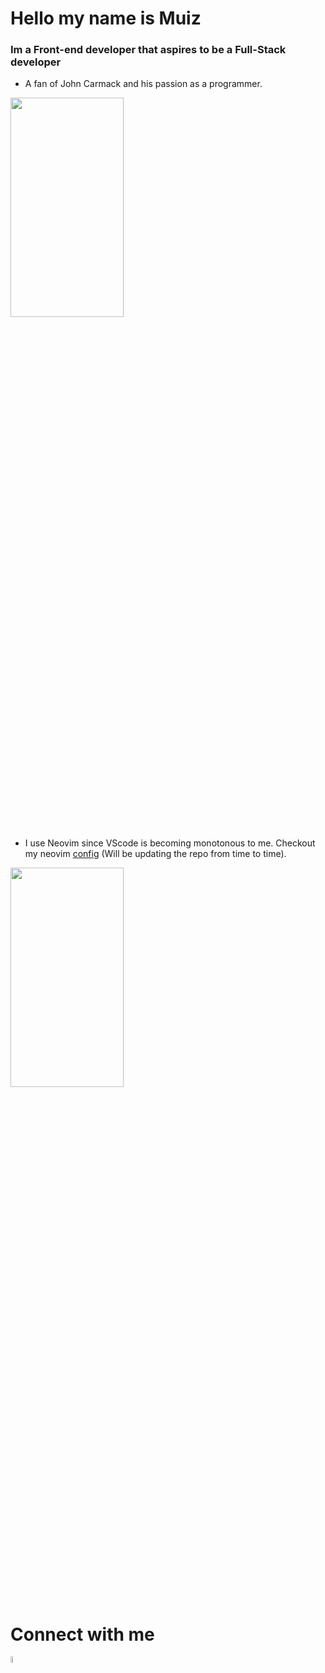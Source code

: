 # Hello my name is Muiz

### Im a Front-end developer that aspires to be a Full-Stack developer

-  A fan of John Carmack and his passion as a programmer.
  
<img src="https://github.com/muiz-eddy/muiz-eddy/assets/109058675/89f0b67d-b398-4bfd-aaf6-2c2f56433b50"  width="60%" height="30%"><br />



- I use Neovim since VScode is becoming monotonous to me. Checkout my neovim [config](https://github.com/muiz-eddy/neovim-config) (Will be updating the repo from time to time). <br/>

<img src="https://github.com/muiz-eddy/muiz-eddy/assets/109058675/5ed23342-ebea-444e-b86f-ef2819135088"  width="60%" height="30%">


# Connect with me

[<img src="https://cdn-icons-png.flaticon.com/256/174/174857.png" alt="linkedin" width="5%" height="5%">](https://www.linkedin.com/in/mu-iz-eddy-b64593259/?originalSubdomain=bn)


<!--
**muiz-eddy/muiz-eddy** is a ✨ _special_ ✨ repository because its `README.md` (this file) appears on your GitHub profile.

Here are some ideas to get you started:

- 🔭 I’m currently working on ...
- 🌱 I’m currently learning ...
- 👯 I’m looking to collaborate on ...
- 🤔 I’m looking for help with ...
- 💬 Ask me about ...
- 📫 How to reach me: ...
- 😄 Pronouns: ...
- ⚡ Fun fact: ...
-->
